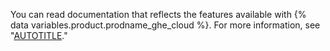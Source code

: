 You can read documentation that reflects the features available with {% data variables.product.prodname_ghe_cloud %}. For more information, see "[AUTOTITLE](/get-started/learning-about-github/about-versions-of-github-docs)."

